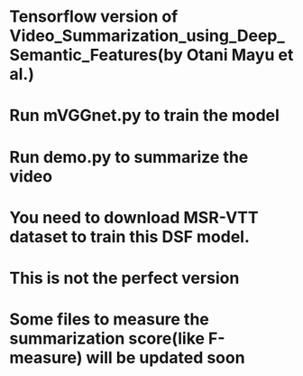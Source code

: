 # Tensorflow version of Video_Summarization_using_Deep_Semantic_Features(by Otani Mayu et al.)
#
# Run mVGGnet.py to train the model 
#
# Run demo.py to summarize the video
#
# You need to download MSR-VTT dataset to train this DSF model.
#
# This is not the perfect version
#
# Some files to measure the summarization score(like F-measure) will be updated soon
